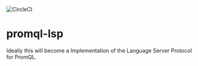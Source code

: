 ![CircleCI](https://circleci.com/gh/slrtbtfs/promql-lsp/tree/master.svg?style=shield)

# promql-lsp

Ideally this will become a Implementation of the Language Server Protocol for PromQL.
